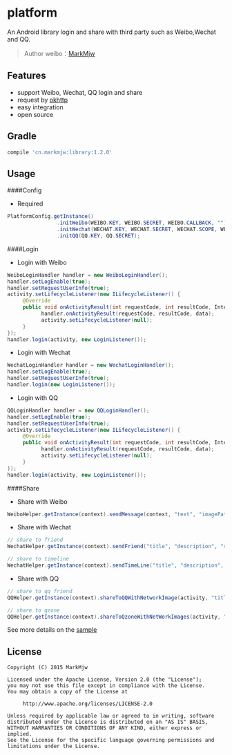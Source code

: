 platform
================================
An Android library login and share with third party such as Weibo,Wechat and QQ.

> Author weibo：<a href="http://weibo.com/markmjw" target="_blank">MarkMjw</a>

Features
------
* support Weibo, Wechat, QQ login and share
* request by [okhttp](https://github.com/square/okhttp)
* easy integration
* open source

Gradle
------
```groovy
compile 'cn.markmjw:library:1.2.0'
```

Usage
-------
####Config
* Required
```java
PlatformConfig.getInstance()
                .initWeibo(WEIBO.KEY, WEIBO.SECRET, WEIBO.CALLBACK, "")
                .initWechat(WECHAT.KEY, WECHAT.SECRET, WECHAT.SCOPE, WECHAT.CALLBACK)
                .initQQ(QQ.KEY, QQ.SECRET);
```

####Login

* Login with Weibo
```java
WeiboLoginHandler handler = new WeiboLoginHandler();
handler.setLogEnable(true);
handler.setRequestUserInfo(true);
activity.setLifecycleListener(new ILifecycleListener() {
     @Override
     public void onActivityResult(int requestCode, int resultCode, Intent data) {
           handler.onActivityResult(requestCode, resultCode, data);
           activity.setLifecycleListener(null);
     }
});
handler.login(activity, new LoginListener());
```

* Login with Wechat
```java
WechatLoginHandler handler = new WechatLoginHandler();
handler.setLogEnable(true);
handler.setRequestUserInfo(true);
handler.login(new LoginListener());
```

* Login with QQ
```java
QQLoginHandler handler = new QQLoginHandler();
handler.setLogEnable(true);
handler.setRequestUserInfo(true);
activity.setLifecycleListener(new ILifecycleListener() {
     @Override
     public void onActivityResult(int requestCode, int resultCode, Intent data) {
           handler.onActivityResult(requestCode, resultCode, data);
           activity.setLifecycleListener(null);
     }
});
handler.login(activity, new LoginListener());
```

####Share

* Share with Weibo
```java
WeiboHelper.getInstance(context).sendMessage(context, "text", "imagePath");
```

* Share with Wechat
```java
// share to friend
WechatHelper.getInstance(context).sendFriend("title", "description", "shareUrl", thumbnail);

// share to timeline
WechatHelper.getInstance(context).sendTimeLine("title", "description", "shareUrl", thumbnail);
```
* Share with QQ
```java
// share to qq friend
QQHelper.getInstance(context).shareToQQWithNetworkImage(activity, "title", "description", "shareUrl", "imageUrl");

// share to qzone
QQHelper.getInstance(context).shareToQzoneWithNetWorkImages(activity, "title", "description", "shareUrl", images);
```


See more details on the [sample](https://github.com/MarkMjw/platform/blob/master/sample%2Fsrc%2Fmain%2Fjava%2Fcn%2Fmarkmjw%2Fplatform%2Fdemo%2FMainActivity.java)

License
-------
```
Copyright (C) 2015 MarkMjw

Licensed under the Apache License, Version 2.0 (the "License");
you may not use this file except in compliance with the License.
You may obtain a copy of the License at

     http://www.apache.org/licenses/LICENSE-2.0

Unless required by applicable law or agreed to in writing, software
distributed under the License is distributed on an "AS IS" BASIS,
WITHOUT WARRANTIES OR CONDITIONS OF ANY KIND, either express or implied.
See the License for the specific language governing permissions and
limitations under the License.
```